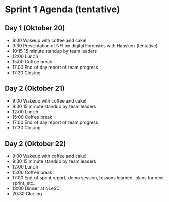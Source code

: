 # Sprint 1 Agenda (tentative)

## Day 1 (Oktober 20)

- 9:00 Wakeup with coffee and cake!
- 9:30 Presentation of NFI on digital Forensics with Hansken (tentative)
- 10:15 15 minute standup by team leaders
- 12:00 Lunch
- 15:00 Coffee break 
- 17:00 End of day report of team progress
- 17:30 Closing

## Day 2 (Oktober 21)

- 9:00 Wakeup with coffee and cake!
- 9:30 15 minute standup by team leaders
- 12:00 Lunch
- 15:00 Coffee break 
- 17:00 End of day report of team progress
- 17:30 Closing

## Day 2 (Oktober 22)

- 9:00 Wakeup with coffee and cake!
- 9:30 15 minute standup by team leaders
- 12:00 Lunch
- 15:00 Coffee break 
- 17:00 End of sprint report, demo session, lessons learned, plans for next sprint, etc.
- 18:00 Dinner at NLeSC
- 20:30 Closing
